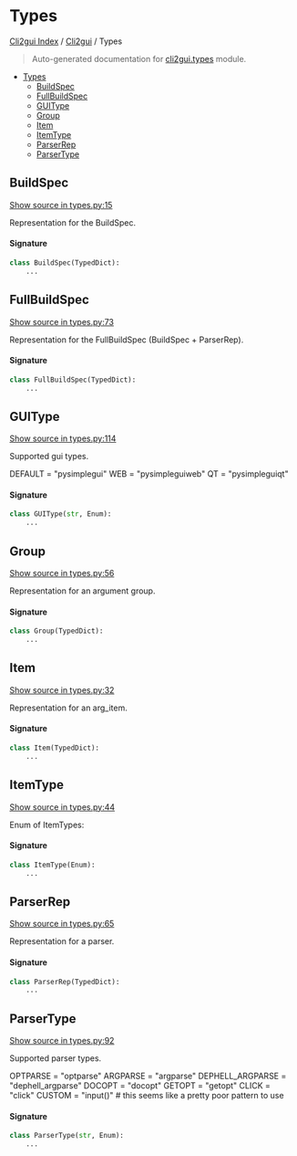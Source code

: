 # Types

[Cli2gui Index](../README.md#cli2gui-index) /
[Cli2gui](./index.md#cli2gui) /
Types

> Auto-generated documentation for [cli2gui.types](../../../cli2gui/types.py) module.

- [Types](#types)
  - [BuildSpec](#buildspec)
  - [FullBuildSpec](#fullbuildspec)
  - [GUIType](#guitype)
  - [Group](#group)
  - [Item](#item)
  - [ItemType](#itemtype)
  - [ParserRep](#parserrep)
  - [ParserType](#parsertype)

## BuildSpec

[Show source in types.py:15](../../../cli2gui/types.py#L15)

Representation for the BuildSpec.

#### Signature

```python
class BuildSpec(TypedDict):
    ...
```



## FullBuildSpec

[Show source in types.py:73](../../../cli2gui/types.py#L73)

Representation for the FullBuildSpec (BuildSpec + ParserRep).

#### Signature

```python
class FullBuildSpec(TypedDict):
    ...
```



## GUIType

[Show source in types.py:114](../../../cli2gui/types.py#L114)

Supported gui types.

DEFAULT = "pysimplegui"
WEB = "pysimpleguiweb"
QT = "pysimpleguiqt"

#### Signature

```python
class GUIType(str, Enum):
    ...
```



## Group

[Show source in types.py:56](../../../cli2gui/types.py#L56)

Representation for an argument group.

#### Signature

```python
class Group(TypedDict):
    ...
```



## Item

[Show source in types.py:32](../../../cli2gui/types.py#L32)

Representation for an arg_item.

#### Signature

```python
class Item(TypedDict):
    ...
```



## ItemType

[Show source in types.py:44](../../../cli2gui/types.py#L44)

Enum of ItemTypes:

#### Signature

```python
class ItemType(Enum):
    ...
```



## ParserRep

[Show source in types.py:65](../../../cli2gui/types.py#L65)

Representation for a parser.

#### Signature

```python
class ParserRep(TypedDict):
    ...
```



## ParserType

[Show source in types.py:92](../../../cli2gui/types.py#L92)

Supported parser types.

OPTPARSE = "optparse"
ARGPARSE = "argparse"
DEPHELL_ARGPARSE = "dephell_argparse"
DOCOPT = "docopt"
GETOPT = "getopt"
CLICK = "click"
CUSTOM = "input()"  # this seems like a pretty poor pattern to use

#### Signature

```python
class ParserType(str, Enum):
    ...
```


